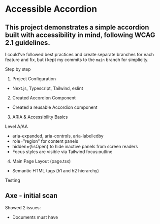 # Accessible Accordion

## This project demonstrates a simple accordion built with accessibility in mind, following WCAG 2.1 guidelines.

I could've followed best practices and create separate branches for each feature and fix, but i kept my commits to the `main` branch for simplicity.

Step by step
1. Project Configuration

- Next.js, Typescript, Tailwind, eslint

2. Created Accordion Component

- Created a reusable Accordion component

3. ARIA & Accessibility Basics

Level A/AA

- aria-expanded, aria-controls, aria-labelledby
- role="region" for content panels
- hidden={!isOpen} to hide inactive panels from screen readers
- Focus styles are visible via Tailwind focus:outline

4. Main Page Layout (page.tsx)

- Semantic HTML tags (h1 and h2 hierarchy)

Testing
## Axe - initial scan
Showed 2 issues:

- Documents must have <title> element to aid in navigation
Fix: set document title using Next.js metadata

- Links must be distinguishable without relying on color
Fix 1: Used a darker blue for the <footer>'s <a> tag.
Fix 2: Added an underline